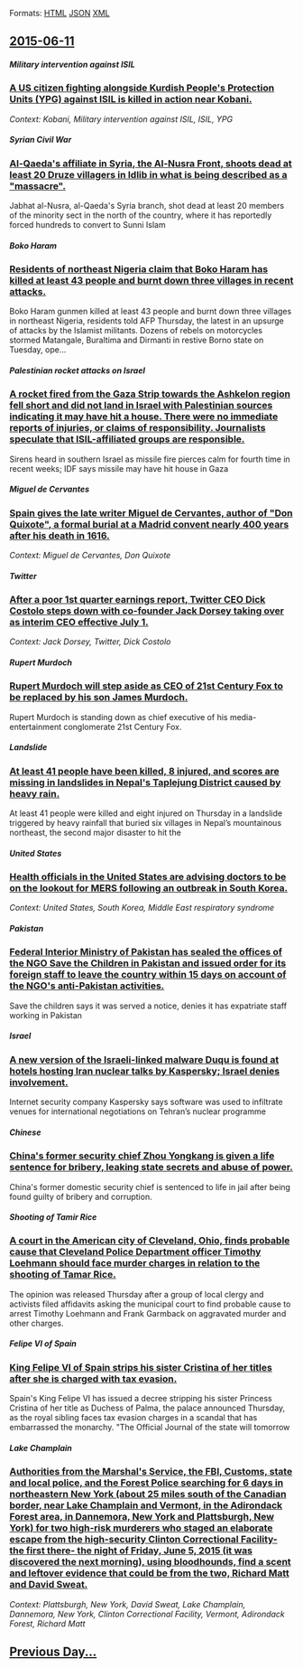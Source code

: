 
Formats: [HTML](2015/06/11/index.html)  [JSON](2015/06/11/index.json)  [XML](2015/06/11/index.xml)  

## [2015-06-11](/news/2015/06/11/index.md)

##### Military intervention against ISIL
### [A US citizen fighting alongside Kurdish People's Protection Units (YPG) against ISIL is killed in action near Kobani. ](/news/2015/06/11/a-us-citizen-fighting-alongside-kurdish-people-s-protection-units-ypg-against-isil-is-killed-in-action-near-kobani.md)
_Context: Kobani, Military intervention against ISIL, ISIL, YPG_

##### Syrian Civil War
### [Al-Qaeda's affiliate in Syria, the Al-Nusra Front, shoots dead at least 20 Druze villagers in Idlib in what is being described as a "massacre". ](/news/2015/06/11/al-qaeda-s-affiliate-in-syria-the-al-nusra-front-shoots-dead-at-least-20-druze-villagers-in-idlib-in-what-is-being-described-as-a-massacr.md)
Jabhat al-Nusra, al-Qaeda&#039;s Syria branch, shot dead at least 20 members of the minority sect in the north of the country, where it has reportedly forced hundreds to convert to Sunni Islam

##### Boko Haram
### [Residents of northeast Nigeria claim that Boko Haram has killed at least 43 people and burnt down three villages in recent attacks. ](/news/2015/06/11/residents-of-northeast-nigeria-claim-that-boko-haram-has-killed-at-least-43-people-and-burnt-down-three-villages-in-recent-attacks.md)
Boko Haram gunmen killed at least 43 people and burnt down three villages in northeast Nigeria, residents told AFP Thursday, the latest in an upsurge of attacks by the Islamist militants. Dozens of rebels on motorcycles stormed Matangale, Buraltima and Dirmanti in restive Borno state on Tuesday, ope...

##### Palestinian rocket attacks on Israel
### [A rocket fired from the Gaza Strip towards the Ashkelon region fell short and did not land in Israel with Palestinian sources indicating it may have hit a house. There were no immediate reports of injuries, or claims of responsibility. Journalists speculate that ISIL-affiliated groups are responsible. ](/news/2015/06/11/a-rocket-fired-from-the-gaza-strip-towards-the-ashkelon-region-fell-short-and-did-not-land-in-israel-with-palestinian-sources-indicating-it.md)
Sirens heard in southern Israel as missile fire pierces calm for fourth time in recent weeks; IDF says missile may have hit house in Gaza

##### Miguel de Cervantes
### [Spain gives the late writer Miguel de Cervantes, author of "Don Quixote", a formal burial at a Madrid convent nearly 400 years after his death in 1616. ](/news/2015/06/11/spain-gives-the-late-writer-miguel-de-cervantes-author-of-don-quixote-a-formal-burial-at-a-madrid-convent-nearly-400-years-after-his-dea.md)
_Context: Miguel de Cervantes, Don Quixote_

##### Twitter
### [After a poor 1st quarter earnings report, Twitter CEO Dick Costolo steps down with co-founder Jack Dorsey taking over as interim CEO effective July 1. ](/news/2015/06/11/after-a-poor-1st-quarter-earnings-report-twitter-ceo-dick-costolo-steps-down-with-co-founder-jack-dorsey-taking-over-as-interim-ceo-effecti.md)
_Context: Jack Dorsey, Twitter, Dick Costolo_

##### Rupert Murdoch
### [Rupert Murdoch will step aside as CEO of 21st Century Fox to be replaced by his son James Murdoch. ](/news/2015/06/11/rupert-murdoch-will-step-aside-as-ceo-of-21st-century-fox-to-be-replaced-by-his-son-james-murdoch.md)
Rupert Murdoch is standing down as chief executive of his media-entertainment conglomerate 21st Century Fox.

##### Landslide
### [At least 41 people have been killed, 8 injured, and scores are missing in landslides in Nepal's Taplejung District caused by heavy rain. ](/news/2015/06/11/at-least-41-people-have-been-killed-8-injured-and-scores-are-missing-in-landslides-in-nepal-s-taplejung-district-caused-by-heavy-rain.md)
At least 41 people were killed and eight injured on Thursday in a landslide triggered by heavy rainfall that buried six villages in Nepal’s mountainous northeast, the second major disaster to hit the

##### United States
### [Health officials in the United States are advising doctors to be on the lookout for MERS following an outbreak in South Korea. ](/news/2015/06/11/health-officials-in-the-united-states-are-advising-doctors-to-be-on-the-lookout-for-mers-following-an-outbreak-in-south-korea.md)
_Context: United States, South Korea, Middle East respiratory syndrome_

##### Pakistan
### [Federal Interior Ministry of Pakistan has sealed the offices of the NGO Save the Children in Pakistan and issued order for its foreign staff to leave the country within 15 days on account of the NGO's anti-Pakistan activities. ](/news/2015/06/11/federal-interior-ministry-of-pakistan-has-sealed-the-offices-of-the-ngo-save-the-children-in-pakistan-and-issued-order-for-its-foreign-staff.md)
Save the children says it was served a notice, denies it has expatriate staff working in Pakistan

##### Israel
### [A new version of the Israeli-linked malware Duqu is found at hotels hosting Iran nuclear talks by Kaspersky; Israel denies involvement. ](/news/2015/06/11/a-new-version-of-the-israeli-linked-malware-duqu-is-found-at-hotels-hosting-iran-nuclear-talks-by-kaspersky-israel-denies-involvement.md)
Internet security company Kaspersky says software was used to infiltrate venues for international negotiations on Tehran’s nuclear programme

##### Chinese
### [China's former security chief Zhou Yongkang is given a life sentence for bribery, leaking state secrets and abuse of power. ](/news/2015/06/11/china-s-former-security-chief-zhou-yongkang-is-given-a-life-sentence-for-bribery-leaking-state-secrets-and-abuse-of-power.md)
China&#039;s former domestic security chief is sentenced to life in jail after being found guilty of bribery and corruption.

##### Shooting of Tamir Rice
### [A court in the American city of Cleveland, Ohio, finds probable cause that Cleveland Police Department officer Timothy Loehmann should face murder charges in relation to the shooting of Tamar Rice. ](/news/2015/06/11/a-court-in-the-american-city-of-cleveland-ohio-finds-probable-cause-that-cleveland-police-department-officer-timothy-loehmann-should-face.md)
The opinion was released Thursday after a group of local clergy and activists filed affidavits asking the municipal court to find probable cause to arrest Timothy Loehmann and Frank Garmback on aggravated murder and other charges.

##### Felipe VI of Spain
### [King Felipe VI of Spain strips his sister Cristina of her titles after she is charged with tax evasion. ](/news/2015/06/11/king-felipe-vi-of-spain-strips-his-sister-cristina-of-her-titles-after-she-is-charged-with-tax-evasion.md)
Spain&#x27;s King Felipe VI has issued a decree stripping his sister Princess Cristina of her title as Duchess of Palma, the palace announced Thursday, as the royal sibling faces tax evasion charges in a scandal that has embarrassed the monarchy. &quot;The Official Journal of the state will tomorrow

##### Lake Champlain
### [Authorities from the Marshal's Service, the FBI, Customs, state and local police, and the Forest Police searching for 6 days in northeastern New York (about 25 miles south of the Canadian border, near Lake Champlain and Vermont, in the Adirondack Forest area, in Dannemora, New York and Plattsburgh, New York) for two high-risk murderers who staged an elaborate escape from the high-security Clinton Correctional Facility- the first there- the night of Friday, June 5, 2015 (it was discovered the next morning), using bloodhounds, find a scent and leftover evidence that could be from the two, Richard Matt and David Sweat. ](/news/2015/06/11/authorities-from-the-marshal-s-service-the-fbi-customs-state-and-local-police-and-the-forest-police-searching-for-6-days-in-northeastern.md)
_Context: Plattsburgh, New York, David Sweat, Lake Champlain, Dannemora, New York, Clinton Correctional Facility, Vermont, Adirondack Forest, Richard Matt_

## [Previous Day...](/news/2015/06/10/index.md)

